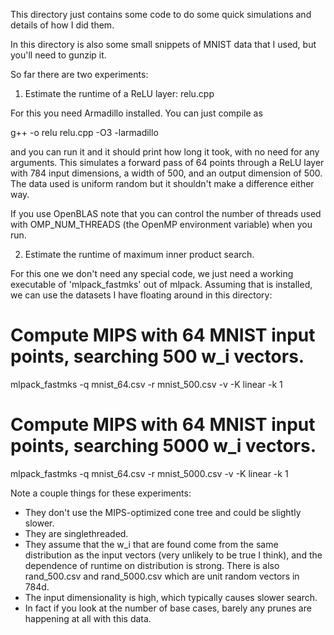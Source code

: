This directory just contains some code to do some quick simulations and details
of how I did them.

In this directory is also some small snippets of MNIST data that I used, but
you'll need to gunzip it.

So far there are two experiments:

1. Estimate the runtime of a ReLU layer: relu.cpp

For this you need Armadillo installed.  You can just compile as

g++ -o relu relu.cpp -O3 -larmadillo

and you can run it and it should print how long it took, with no need for any
arguments.  This simulates a forward pass of 64 points through a ReLU layer with
784 input dimensions, a width of 500, and an output dimension of 500.  The data
used is uniform random but it shouldn't make a difference either way.

If you use OpenBLAS note that you can control the number of threads used with
OMP_NUM_THREADS (the OpenMP environment variable) when you run.

2. Estimate the runtime of maximum inner product search.

For this one we don't need any special code, we just need a working executable
of 'mlpack_fastmks' out of mlpack.  Assuming that is installed, we can use the
datasets I have floating around in this directory:

# Compute MIPS with 64 MNIST input points, searching 500 w_i vectors.
mlpack_fastmks -q mnist_64.csv -r mnist_500.csv -v -K linear -k 1

# Compute MIPS with 64 MNIST input points, searching 5000 w_i vectors.
mlpack_fastmks -q mnist_64.csv -r mnist_5000.csv -v -K linear -k 1

Note a couple things for these experiments:

  - They don't use the MIPS-optimized cone tree and could be slightly slower.
  - They are singlethreaded.
  - They assume that the w_i that are found come from the same distribution as
    the input vectors (very unlikely to be true I think), and the dependence of
    runtime on distribution is strong.  There is also rand_500.csv and
    rand_5000.csv which are unit random vectors in 784d.
  - The input dimensionality is high, which typically causes slower search.
  - In fact if you look at the number of base cases, barely any prunes are
    happening at all with this data.
